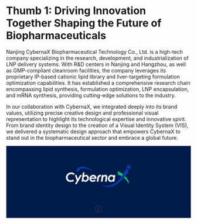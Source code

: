 # Thumb 1: Driving Innovation Together Shaping the Future of Biopharmaceuticals

Nanjing CybernaX Biopharmaceutical Technology Co., Ltd. is a high-tech company specializing in the research, development, and industrialization of LNP delivery systems. With R&D centers in Nanjing and Hangzhou, as well as GMP-compliant cleanroom facilities, the company leverages its proprietary IP-based cationic lipid library and liver-targeting formulation optimization capabilities. It has established a comprehensive research chain encompassing lipid synthesis, formulation optimization, LNP encapsulation, and mRNA synthesis, providing cutting-edge solutions to the industry.

In our collaboration with CybernaX, we integrated deeply into its brand values, utilizing precise creative design and professional visual representation to highlight its technological expertise and innovative spirit. From brand identity design to the creation of a Visual Identity System (VIS), we delivered a systematic design approach that empowers CybernaX to stand out in the biopharmaceutical sector and embrace a global future.

![banner](./banner.jpg)
